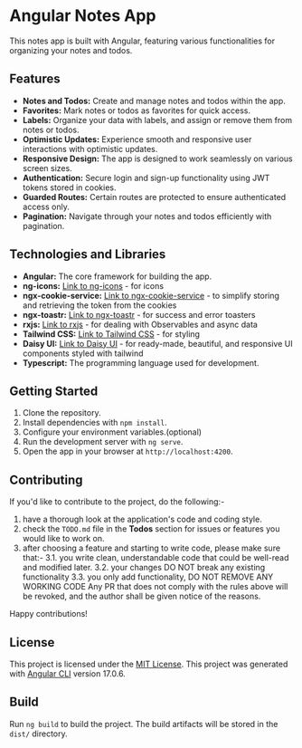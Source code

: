 # Angular Notes App

This notes app is built with Angular, featuring various functionalities for organizing your notes and todos.

## Features

- **Notes and Todos:** Create and manage notes and todos within the app.
- **Favorites:** Mark notes or todos as favorites for quick access.
- **Labels:** Organize your data with labels, and assign or remove them from notes or todos.
- **Optimistic Updates:** Experience smooth and responsive user interactions with optimistic updates.
- **Responsive Design:** The app is designed to work seamlessly on various screen sizes.
- **Authentication:** Secure login and sign-up functionality using JWT tokens stored in cookies.
- **Guarded Routes:** Certain routes are protected to ensure authenticated access only.
- **Pagination:** Navigate through your notes and todos efficiently with pagination.

## Technologies and Libraries

- **Angular:** The core framework for building the app.
- **ng-icons:** [Link to ng-icons](https://ng-icons.github.io/ng-icons/#/) - for icons 
- **ngx-cookie-service:** [Link to ngx-cookie-service](https://github.com/stevermeister/ngx-cookie-service#readme) - to simplify storing and retrieving the token from the cookies
- **ngx-toastr:** [Link to ngx-toastr](https://ngx-toastr.vercel.app/) - for success and error toasters
- **rxjs:** [Link to rxjs](https://rxjs.dev/) - for dealing with Observables and async data
- **Tailwind CSS:** [Link to Tailwind CSS](https://tailwindcss.com/) - for styling
- **Daisy UI:** [Link to Daisy UI](https://example.com/daisy-ui) - for ready-made, beautiful, and responsive UI components styled with tailwind
- **Typescript:** The programming language used for development.

## Getting Started

1. Clone the repository.
2. Install dependencies with `npm install`.
3. Configure your environment variables.(optional)
4. Run the development server with `ng serve`.
5. Open the app in your browser at `http://localhost:4200`.

## Contributing

If you'd like to contribute to the project, do the following:- 
1. have a thorough look at the application's code and coding style.
2. check the `TODO.md` file in the **Todos** section for issues or features you would like to work on.
3. after choosing a feature and starting to write code, please make sure that:- 
   3.1. you write clean, understandable code that could be well-read and modified later.
   3.2. your changes DO NOT break any existing functionality
   3.3. you only add functionality, DO NOT REMOVE ANY WORKING CODE
Any PR that does not comply with the rules above will be revoked, and the author shall be given notice of the reasons.

Happy contributions!

## License

This project is licensed under the [MIT License](LICENSE).
This project was generated with [Angular CLI](https://github.com/angular/angular-cli) version 17.0.6.

## Build

Run `ng build` to build the project. The build artifacts will be stored in the `dist/` directory.
